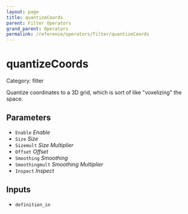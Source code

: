 ```yaml
---
layout: page
title: quantizeCoords
parent: Filter Operators
grand_parent: Operators
permalink: /reference/operators/filter/quantizeCoords
---
```


# quantizeCoords

Category: filter



Quantize coordinates to a 3D grid, which is sort of like "voxelizing" the space.

## Parameters

* `Enable` *Enable*
* `Size` *Size*
* `Sizemult` *Size Multiplier*
* `Offset` *Offset*
* `Smoothing` *Smoothing*
* `Smoothingmult` *Smoothing Multiplier*
* `Inspect` *Inspect*

## Inputs

* `definition_in`